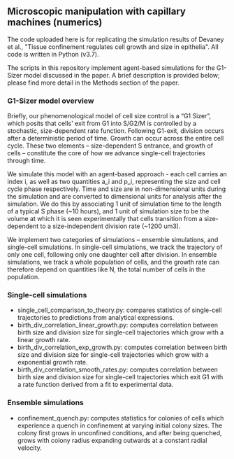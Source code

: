 ## Microscopic manipulation with capillary machines (numerics)

The code uploaded here is for replicating the simulation results of Devaney et al., "Tissue confinement regulates cell growth and size in epithelia". All code is written in Python (v3.7).

The scripts in this repository implement agent-based simulations for the G1-Sizer model discussed in the paper. A brief description is provided below; please find more detail in the Methods section of the paper.

### G1-Sizer model overview

Briefly, our phenomenological model of cell size control is a “G1 Sizer”, which posits that cells' exit from G1 into S/G2/M is controlled by a stochastic, size-dependent rate function. Following G1-exit, division occurs after a deterministic period of time. Growth can occur across the entire cell cycle. These two elements – size-dependent S entrance, and growth of cells – constitute the core of how we advance single-cell trajectories through time. 

We simulate this model with an agent-based approach - each cell carries an index i, as well as two quantities a_i and p_i, representing the size and cell cycle phase respectively. Time and size are in non-dimensional units during the simulation and are converted to dimensional units for analysis after the simulation. We do this by associating 1 unit of simulation time to the length of a typical S phase (~10 hours), and 1 unit of simulation size to be the volume at which it is seen experimentally that cells transition from a size-dependent to a size-independent division rate (~1200 um3).

We implement two categories of simulations – ensemble simulations, and single-cell simulations. In single-cell simulations, we track the trajectory of only one cell, following only one daughter cell after division. In ensemble simulations, we track a whole population of cells, and the growth rate can therefore depend on quantities like N, the total number of cells in the population.

### Single-cell simulations

- single_cell_comparison_to_theory.py: compares statistics of single-cell trajectories to predictions from analytical expressions.
- birth_div_correlation_linear_growth.py: computes correlation between birth size and division size for single-cell trajectories which grow with a linear growth rate.
- birth_div_correlation_exp_growth.py: computes correlation between birth size and division size for single-cell trajectories which grow with a exponential growth rate.
- birth_div_correlation_smooth_rates.py: computes correlation between birth size and division size for single-cell trajectories which exit G1 with a rate function derived from a fit to experimental data.

### Ensemble simulations

- confinement_quench.py: computes statistics for colonies of cells which experience a quench in confinement at varying initial colony sizes. The colony first grows in unconfined conditions, and after being quenched, grows with colony radius expanding outwards at a constant radial velocity.